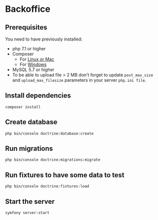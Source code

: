 # Backoffice

## Prerequisites
You need to have previously installed:
 - php 7.1 or higher
 - Composer
   - For [Linux or Mac](https://getcomposer.org/doc/00-intro.md#installation-linux-unix-macos "Download Composer on Linux / Mac")
   - For [Windows](https://getcomposer.org/doc/00-intro.md#installation-windows "Download Composer on Windows")
 - MySQL 5.7 or higher
 - To be able to upload file > 2 MB don't forget to update `post_max_size` and `upload_max_filesize` parameters in your server `php.ini file`.

## Install dependencies
`composer install`

## Create database
`php bin/console doctrine:database:create`

## Run migrations
`php bin/console doctrine:migrations:migrate`

## Run fixtures to have some data to test
`php bin/console doctrine:fixtures:load`

## Start the server
`symfony server:start`